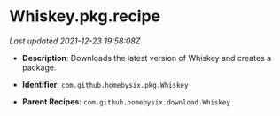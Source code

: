 # Whiskey.pkg.recipe

_Last updated 2021-12-23 19:58:08Z_

- **Description**: Downloads the latest version of Whiskey and creates a package.

- **Identifier**: `com.github.homebysix.pkg.Whiskey`

- **Parent Recipes**: `com.github.homebysix.download.Whiskey`